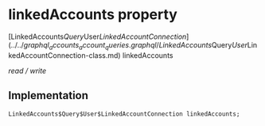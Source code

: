 


# linkedAccounts property






[LinkedAccounts$Query$User$LinkedAccountConnection](../../graphql_accounts_account_queries.graphql/LinkedAccounts$Query$User$LinkedAccountConnection-class.md) linkedAccounts
  
_read / write_






## Implementation

```dart
LinkedAccounts$Query$User$LinkedAccountConnection linkedAccounts;


```







